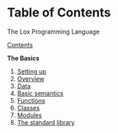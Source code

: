 # Table of Contents
The Lox Programming Language

[Contents](./00-contents.md)

**The Basics**
1. [Setting up](./01-setup.md)
2. [Overview](./02-overview.md)
3. [Data](./03-data.md)
4. [Basic semantics](./04-basic-semantics.md)
5. [Functions](./05-functions.md)
6. [Classes](./06-classes.md)
7. [Modules](./07-modules.md)
8. [The standard library](./08-standard-library.md)
